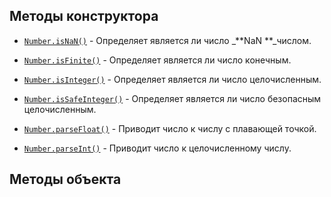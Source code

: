 ## Методы конструктора

* [`Number.isNaN()`](https://developer.mozilla.org/en-US/docs/Web/JavaScript/Reference/Global_Objects/Number/isNaN) - Определяет является ли число _**NaN **_числом.

* [`Number.isFinite()`](https://developer.mozilla.org/en-US/docs/Web/JavaScript/Reference/Global_Objects/Number/isFinite) - Определяет является ли число конечным.

* [`Number.isInteger()`](https://developer.mozilla.org/en-US/docs/Web/JavaScript/Reference/Global_Objects/Number/isInteger) - Определяет является ли число целочисленным.

* [`Number.isSafeInteger()`](https://developer.mozilla.org/en-US/docs/Web/JavaScript/Reference/Global_Objects/Number/isSafeInteger) - Определяет является ли число безопасным целочисленным.

* [`Number.parseFloat()`](https://developer.mozilla.org/en-US/docs/Web/JavaScript/Reference/Global_Objects/Number/parseFloat) - Приводит число к числу с плавающей точкой.

* [`Number.parseInt()`](https://developer.mozilla.org/en-US/docs/Web/JavaScript/Reference/Global_Objects/Number/parseInt) - Приводит число к целочисленному числу.

## Методы объекта





